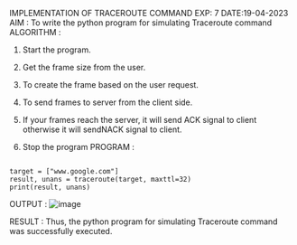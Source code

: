IMPLEMENTATION OF TRACEROUTE COMMAND
EXP: 7
DATE:19-04-2023
AIM :
To write the python program for simulating Traceroute command
ALGORITHM :
1. Start the program.
2. Get the frame size from the user.
3. To create the frame based on the user request.
4. To send frames to server from the client side.
5. If your frames reach the server, it will send ACK signal to client
otherwise it will sendNACK signal to client.

6. Stop the program
PROGRAM :
```from scapy.all import *

target = ["www.google.com"]
result, unans = traceroute(target, maxttl=32)
print(result, unans)
```
OUTPUT :
![image](https://github.com/aparnabalasubrmanian/EX-7/assets/123351172/0fdb5179-e262-4240-b4a0-80239a996818)

RESULT :
Thus, the python program for simulating Traceroute command was successfully executed.
